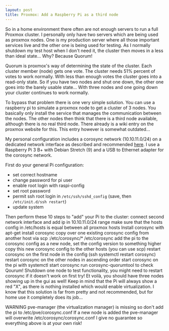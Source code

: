 ```yaml
---
layout: post
title: Proxmox: Add a Raspberry Pi as a third node
---
```


So in a home environment there often are not enough servers to run a full Proxmox cluster. I personally only have two servers which are being used as proxmox nodes. One is my production server where all those important services live and the other one is being used for testing. As I normally shutdown my test host when I don't need it, the cluster then moves in a less than ideal state... Why? Because Quorum!

Quorum is proxmox's way of determining the state of the cluster. Each cluster member (node) gets one vote. The cluster needs 51% percent of votes to work normally. With less than enough votes the cluster goes into a read-only state. So if you have two nodes and shut one down, the other one goes into the barely usable state... With three nodes and one going down your cluster continues to work normally.

To bypass that problem there is one very simple solution. You can use a raspberry pi to simulate a proxmox node to get a cluster of 3 nodes. You basically only install the service that manages the communication between the nodes. The other nodes then think that there is a third node available, although there is no real third node. There already is a wiki entry on the proxmox website for this. This entry however is somewhat outdated...

My personal configuration includes a corosync network (10.10.11.0/24) on a dedicated network interface as described and recommended [here](https://pve.proxmox.com/wiki/Separate_Cluster_Network). I use a Raspberry Pi 3 B+ with Debian Stretch (9) and a USB to Ethernet adapter for the corosync network.

First do your general Pi configuration:
* set correct hostname
* change password for pi user
* enable root login with raspi-config
* set root password
* permit ssh root login in `/etc/ssh/sshd_config` (save, then `/etc/init.d/ssh restart`)
* update system

Then perform these 10 steps to "add" your Pi to the cluster:
connect second network interface and add ip in 10.10.11.0/24 range
make sure that the hosts config in /etc/hosts is equal between all proxmox hosts
Install corosync with apt-get install corosync
copy over one existing corosync config from another host via scp <ipofexistingnode>:/etc/corosync/* /etc/corosync
add the pi to the corosync config as a new node, set the config version to something higher
copy this new corosync config to the other hosts (you can use scp)
restart corosync on the first node in the config (ssh <ipOfFirstNode> systemctl restart corosync)
restart corosync on the other nodes in ascending order
start corosync on the pi with systemctl start corosync
run corosync-quorumtool to check Qourum! Shutdown one node to test functionality, you might need to restart corosync if it doesn't work on first try!
Et voilà, you should have three nodes showing up in the gui as well! Keep in mind that the Pi will always show a red "X", as there is nothing installed which would enable virtualization. I know that this solution is far from pretty and not recommended, but for home use it completely does its job...

WARNING
pve-manager (the virtualization manager) is missing so don't add the pi to /etc/pve/corosync.conf
If a new node is added the pve-manager will overwrite /etc/corosync/corosync.conf
I give no guarantee so everything above is at your own risk!

